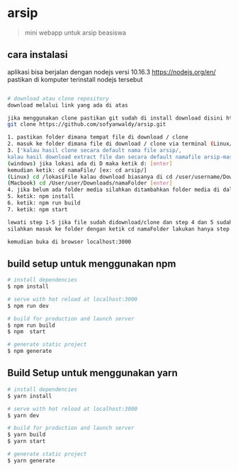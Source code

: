 # arsip

> mini webapp untuk arsip beasiswa

## cara instalasi

aplikasi bisa berjalan dengan nodejs versi 10.16.3 https://nodejs.org/en/ pastikan di komputer terinstall nodejs tersebut 
``` bash

# download atau clone repository
download melalui link yang ada di atas

jika menggunakan clone pastikan git sudah di install download disini https://git-scm.com/
git clone https://github.com/sofyanwaldy/arsip.git

1. pastikan folder dimana tempat file di download / clone
2. masuk ke folder dimana file di download / clone via terminal (Linux/Macbook) atau CMD (windows)
3. ['kalau hasil clone secara default nama file arsip/, 
kalau hasil download extract file dan secara default namafile arsip-master/']
(windows) jika lokasi ada di D maka ketik d: [enter] 
kemudian ketik: cd namaFile/ [ex: cd arsip/]
(Linux) cd /lokasiFile kalau download biasanya di cd /user/username/Downloads/namaFolder ['enter']
(Macbook) cd /User/user/Downloads/namaFolder [enter]
4. jika belum ada folder media silahkan ditambahkan folder media di dalam folder project arsip
5. ketik: npm install
6. ketik: npm run build
7. ketik: npm start

lewati step 1-5 jika file sudah didownload/clone dan step 4 dan 5 sudah dilakukan 
silahkan masuk ke folder dengan ketik cd namaFolder lakukan hanya step 6 npm start

kemudian buka di browser localhost:3000
```
## build setup untuk menggunakan npm
``` bash
# install dependencies
$ npm install

# serve with hot reload at localhost:3000
$ npm run dev

# build for production and launch server
$ npm run build
$ npm  start

# generate static project
$ npm generate
``` 

## Build Setup untuk menggunakan yarn 

``` bash
# install dependencies
$ yarn install

# serve with hot reload at localhost:3000
$ yarn dev

# build for production and launch server
$ yarn build
$ yarn start

# generate static project
$ yarn generate
```
